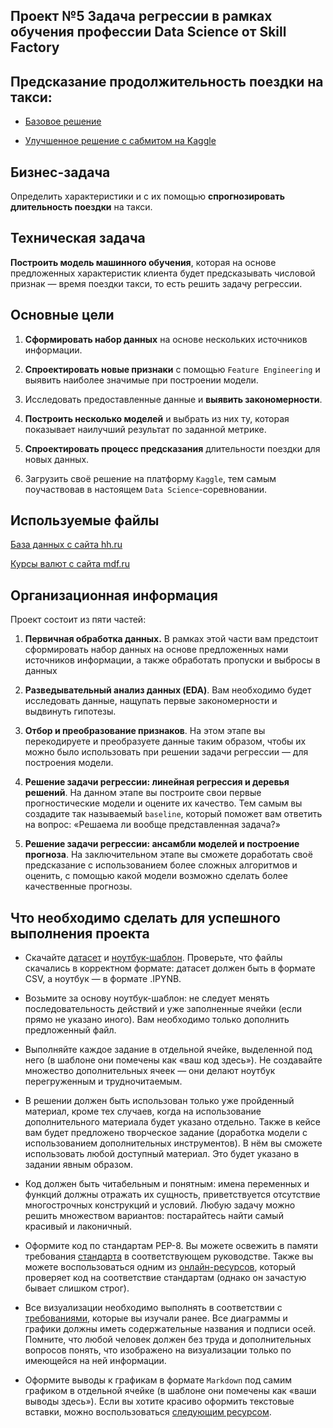 ## Проект №5 Задача регрессии в рамках обучения профессии Data Science от Skill Factory

## Предсказание продолжительность поездки на такси:

* [Базовое решение](https://github.com/hoittoken/Python/blob/master/Py/Projects/project_5/Project-5._aubakirov.ipynb)

* [Улучшенное решение с сабмитом на Kaggle](https://github.com/hoittoken/Python/blob/master/Py/Projects/project_5/Project-5._aubakirov_for_Kaggle.ipynb)

## Бизнес-задача

Определить характеристики и с их помощью **спрогнозировать длительность поездки** на такси.

## Техническая задача

**Построить модель машинного обучения**, которая на основе предложенных характеристик клиента будет предсказывать числовой признак — время поездки такси, то есть решить задачу регрессии.

## Основные цели

1. **Сформировать набор данных** на основе нескольких источников информации.

2. **Спроектировать новые признаки** с помощью `Feature Engineering` и выявить наиболее значимые при построении модели.

3. Исследовать предоставленные данные и **выявить закономерности**.

4. **Построить несколько моделей** и выбрать из них ту, которая показывает наилучший результат по заданной метрике.

5. **Спроектировать процесс предсказания** длительности поездки для новых данных.

6. Загрузить своё решение на платформу `Kaggle`, тем самым поучаствовав в настоящем `Data Science`-соревновании.

## Используемые файлы
[База данных с сайта hh.ru](https://drive.google.com/file/d/1eGY6IDAqP5zh0Vyg4bF1gQd5nn0gT_W9/view?usp=sharing)

[Курсы валют с сайта mdf.ru](https://drive.google.com/file/d/1dOv7PysDnHw0bNHPUftpg5A7PhT2rhEC/view?usp=sharing)

## Организационная информация

Проект состоит из пяти частей:

1. **Первичная обработка данных.** В рамках этой части вам предстоит сформировать набор данных на основе предложенных нами источников информации, а также обработать пропуски и выбросы в данных

2. **Разведывательный анализ данных (EDA)**. Вам необходимо будет исследовать данные, нащупать первые закономерности и выдвинуть гипотезы.

3. **Отбор и преобразование признаков**. На этом этапе вы перекодируете и преобразуете данные таким образом, чтобы их можно было использовать при решении задачи регрессии — для построения модели.

4. **Решение задачи регрессии: линейная регрессия и деревья решений**. На данном этапе вы построите свои первые прогностические модели и оцените их качество. Тем самым вы создадите так называемый `baseline`, который поможет вам ответить на вопрос: «Решаема ли вообще представленная задача?»

5. **Решение задачи регрессии: ансамбли моделей и построение прогноза**. На заключительном этапе вы сможете доработать своё предсказание с использованием более сложных алгоритмов и оценить, с помощью какой модели возможно сделать более качественные прогнозы.

## Что необходимо сделать для успешного выполнения проекта

* Скачайте [датасет](https://drive.google.com/file/d/1X_EJEfERiXki0SKtbnCL9JDv49Go14lF/view?usp=sharing) и [ноутбук-шаблон](https://lms.skillfactory.ru/assets/courseware/v1/b7bf831cadb2f459dc66d181c30e87ae/asset-v1:SkillFactory+DSPR-2.0+14JULY2021+type@asset+block/Project-5._Ноутбук-шаблон.ipynb). Проверьте, что файлы скачались в корректном формате: датасет должен быть в формате CSV, а ноутбук — в формате .IPYNB.

* Возьмите за основу ноутбук-шаблон: не следует менять последовательность действий и уже заполненные ячейки (если прямо не указано иного). Вам необходимо только дополнить предложенный файл.

* Выполняйте каждое задание в отдельной ячейке, выделенной под него (в шаблоне они помечены как «ваш код здесь»). Не создавайте множество дополнительных ячеек — они делают ноутбук перегруженным и трудночитаемым.

* В решении должен быть использован только уже пройденный материал, кроме тех случаев, когда на использование дополнительного материала будет указано отдельно. Также в кейсе вам будет предложено творческое задание (доработка модели с использованием дополнительных инструментов). В нём вы сможете использовать любой доступный материал. Это будет указано в задании явным образом.

* Код должен быть читабельным и понятным: имена переменных и функций должны отражать их сущность, приветствуется отсутствие многострочных конструкций и условий. Любую задачу можно решить множеством вариантов: постарайтесь найти самый красивый и лаконичный.

* Оформите код по стандартам PEP-8. Вы можете освежить в памяти требования [стандарта](https://lms.skillfactory.ru/courses/course-v1:SkillFactory+DSPR-2.0+14JULY2021/jump_to_id/f84d01ce76a54f75a45d5d2a97627a01) в соответствующем руководстве. Также вы можете воспользоваться одним из [онлайн-ресурсов](http://pep8online.com/), который проверяет код на соответствие стандартам (однако он зачастую бывает слишком строг).

* Все визуализации необходимо выполнять в соответствии с [требованиями](https://lms.skillfactory.ru/courses/course-v1:SkillFactory+DSPR-2.0+14JULY2021/jump_to_id/d8566ac3cd36455e9d50b9c7c33746e6), которые вы изучали ранее. Все диаграммы и графики должны иметь содержательные названия и подписи осей. Помните, что любой человек должен без труда и дополнительных вопросов понять, что изображено на визуализации только по имеющейся на ней информации.

* Оформите выводы к графикам в формате `Markdown` под самим графиком в отдельной ячейке (в шаблоне они помечены как «ваши выводы здесь»). Если вы хотите красиво оформить текстовые вставки, можно воспользоваться [следующим ресурсом](https://doka.guide/tools/markdown/).